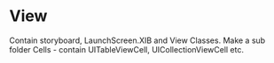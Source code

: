 #  View

Contain storyboard, LaunchScreen.XIB and View Classes. Make a sub folder Cells - contain UITableViewCell, UICollectionViewCell etc.
